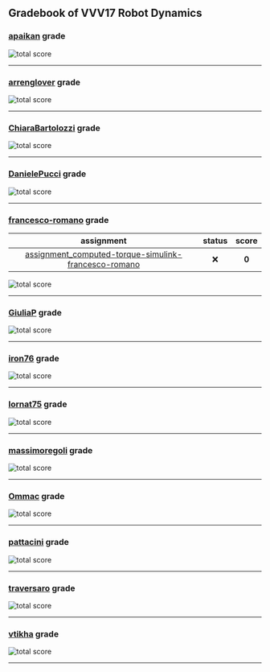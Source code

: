 ## Gradebook of VVV17 Robot Dynamics

### [**apaikan**](https://github.com/apaikan) grade

![total score](https://img.shields.io/badge/total_score-0-orange.svg?style=flat-square)

---


### [**arrenglover**](https://github.com/arrenglover) grade

![total score](https://img.shields.io/badge/total_score-0-orange.svg?style=flat-square)

---


### [**ChiaraBartolozzi**](https://github.com/ChiaraBartolozzi) grade

![total score](https://img.shields.io/badge/total_score-0-orange.svg?style=flat-square)

---


### [**DanielePucci**](https://github.com/DanielePucci) grade

![total score](https://img.shields.io/badge/total_score-0-orange.svg?style=flat-square)

---


### [**francesco-romano**](https://github.com/francesco-romano) grade

| assignment | status | score |
|    :--:    |  :--:  | :--:  |
| [assignment_computed-torque-simulink-francesco-romano](https://github.com/vvv17-dynamics/assignment_computed-torque-simulink-francesco-romano) | :x: | **0** |

![total score](https://img.shields.io/badge/total_score-0-orange.svg?style=flat-square)

---


### [**GiuliaP**](https://github.com/GiuliaP) grade

![total score](https://img.shields.io/badge/total_score-0-orange.svg?style=flat-square)

---


### [**iron76**](https://github.com/iron76) grade

![total score](https://img.shields.io/badge/total_score-0-orange.svg?style=flat-square)

---


### [**lornat75**](https://github.com/lornat75) grade

![total score](https://img.shields.io/badge/total_score-0-orange.svg?style=flat-square)

---


### [**massimoregoli**](https://github.com/massimoregoli) grade

![total score](https://img.shields.io/badge/total_score-0-orange.svg?style=flat-square)

---


### [**Ommac**](https://github.com/Ommac) grade

![total score](https://img.shields.io/badge/total_score-0-orange.svg?style=flat-square)

---


### [**pattacini**](https://github.com/pattacini) grade

![total score](https://img.shields.io/badge/total_score-0-orange.svg?style=flat-square)

---


### [**traversaro**](https://github.com/traversaro) grade

![total score](https://img.shields.io/badge/total_score-0-orange.svg?style=flat-square)

---


### [**vtikha**](https://github.com/vtikha) grade

![total score](https://img.shields.io/badge/total_score-0-orange.svg?style=flat-square)

---

